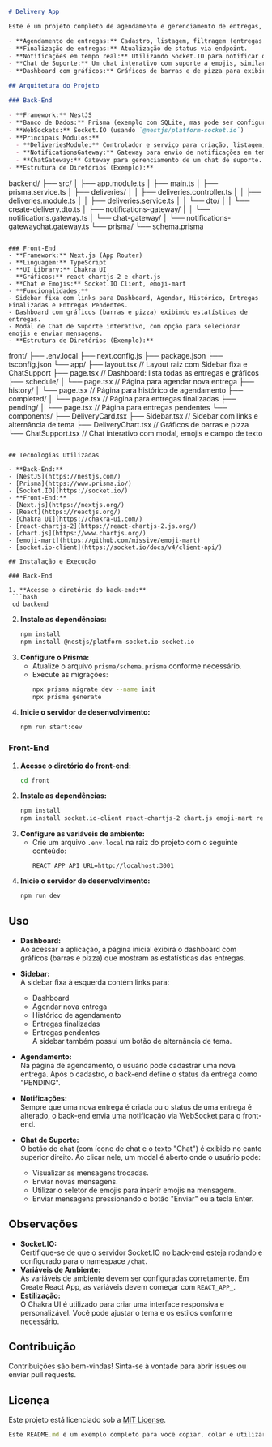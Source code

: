 ```markdown
# Delivery App

Este é um projeto completo de agendamento e gerenciamento de entregas, composto por um back-end desenvolvido com NestJS (utilizando Prisma para ORM e Socket.IO para notificações e chat) e um front-end desenvolvido com Next.js, TypeScript e Chakra UI. O projeto integra funcionalidades como:

- **Agendamento de entregas:** Cadastro, listagem, filtragem (entregas pendentes, finalizadas, histórico).
- **Finalização de entregas:** Atualização de status via endpoint.
- **Notificações em tempo real:** Utilizando Socket.IO para notificar o front-end sempre que uma nova entrega é criada ou finalizada.
- **Chat de Suporte:** Um chat interativo com suporte a emojis, similar ao WhatsApp.
- **Dashboard com gráficos:** Gráficos de barras e de pizza para exibir informações resumidas sobre as entregas.

## Arquitetura do Projeto

### Back-End

- **Framework:** NestJS
- **Banco de Dados:** Prisma (exemplo com SQLite, mas pode ser configurado para outros SGBDs)
- **WebSockets:** Socket.IO (usando `@nestjs/platform-socket.io`)
- **Principais Módulos:**
  - **DeliveriesModule:** Controlador e serviço para criação, listagem, filtragem e finalização de entregas.
  - **NotificationsGateway:** Gateway para envio de notificações em tempo real.
  - **ChatGateway:** Gateway para gerenciamento de um chat de suporte.
- **Estrutura de Diretórios (Exemplo):**
```

backend/
├── src/
│ ├── app.module.ts
│ ├── main.ts
│ ├── prisma.service.ts
│ ├── deliveries/
│ │ ├── deliveries.controller.ts
│ │ ├── deliveries.module.ts
│ │ ├── deliveries.service.ts
│ │ └── dto/
│ │ └── create-delivery.dto.ts
│ ├── notifications-gateway/
│ │ └── notifications.gateway.ts
│ └── chat-gateway/
│ └── notifications-gatewaychat.gateway.ts
└── prisma/
└── schema.prisma

```

### Front-End
- **Framework:** Next.js (App Router)
- **Linguagem:** TypeScript
- **UI Library:** Chakra UI
- **Gráficos:** react-chartjs-2 e chart.js
- **Chat e Emojis:** Socket.IO Client, emoji-mart
- **Funcionalidades:**
- Sidebar fixa com links para Dashboard, Agendar, Histórico, Entregas Finalizadas e Entregas Pendentes.
- Dashboard com gráficos (barras e pizza) exibindo estatísticas de entregas.
- Modal de Chat de Suporte interativo, com opção para selecionar emojis e enviar mensagens.
- **Estrutura de Diretórios (Exemplo):**
```

front/
├── .env.local
├── next.config.js
├── package.json
├── tsconfig.json
└── app/
├── layout.tsx // Layout raiz com Sidebar fixa e ChatSupport
├── page.tsx // Dashboard: lista todas as entregas e gráficos
├── schedule/
│ └── page.tsx // Página para agendar nova entrega
├── history/
│ └── page.tsx // Página para histórico de agendamento
├── completed/
│ └── page.tsx // Página para entregas finalizadas
├── pending/
│ └── page.tsx // Página para entregas pendentes
└── components/
├── DeliveryCard.tsx
├── Sidebar.tsx // Sidebar com links e alternância de tema
├── DeliveryChart.tsx // Gráficos de barras e pizza
└── ChatSupport.tsx // Chat interativo com modal, emojis e campo de texto

````

## Tecnologias Utilizadas

- **Back-End:**
- [NestJS](https://nestjs.com/)
- [Prisma](https://www.prisma.io/)
- [Socket.IO](https://socket.io/)
- **Front-End:**
- [Next.js](https://nextjs.org/)
- [React](https://reactjs.org/)
- [Chakra UI](https://chakra-ui.com/)
- [react-chartjs-2](https://react-chartjs-2.js.org/)
- [chart.js](https://www.chartjs.org/)
- [emoji-mart](https://github.com/missive/emoji-mart)
- [socket.io-client](https://socket.io/docs/v4/client-api/)

## Instalação e Execução

### Back-End

1. **Acesse o diretório do back-end:**
 ```bash
 cd backend
````

2. **Instale as dependências:**
   ```bash
   npm install
   npm install @nestjs/platform-socket.io socket.io
   ```
3. **Configure o Prisma:**
   - Atualize o arquivo `prisma/schema.prisma` conforme necessário.
   - Execute as migrações:
     ```bash
     npx prisma migrate dev --name init
     npx prisma generate
     ```
4. **Inicie o servidor de desenvolvimento:**
   ```bash
   npm run start:dev
   ```

### Front-End

1. **Acesse o diretório do front-end:**
   ```bash
   cd front
   ```
2. **Instale as dependências:**
   ```bash
   npm install
   npm install socket.io-client react-chartjs-2 chart.js emoji-mart react-icons
   ```
3. **Configure as variáveis de ambiente:**
   - Crie um arquivo `.env.local` na raiz do projeto com o seguinte conteúdo:
     ```env
     REACT_APP_API_URL=http://localhost:3001
     ```
4. **Inicie o servidor de desenvolvimento:**
   ```bash
   npm run dev
   ```

## Uso

- **Dashboard:**  
  Ao acessar a aplicação, a página inicial exibirá o dashboard com gráficos (barras e pizza) que mostram as estatísticas das entregas.

- **Sidebar:**  
  A sidebar fixa à esquerda contém links para:

  - Dashboard
  - Agendar nova entrega
  - Histórico de agendamento
  - Entregas finalizadas
  - Entregas pendentes  
    A sidebar também possui um botão de alternância de tema.

- **Agendamento:**  
  Na página de agendamento, o usuário pode cadastrar uma nova entrega. Após o cadastro, o back-end define o status da entrega como "PENDING".

- **Notificações:**  
  Sempre que uma nova entrega é criada ou o status de uma entrega é alterado, o back-end envia uma notificação via WebSocket para o front-end.

- **Chat de Suporte:**  
  O botão de chat (com ícone de chat e o texto "Chat") é exibido no canto superior direito. Ao clicar nele, um modal é aberto onde o usuário pode:
  - Visualizar as mensagens trocadas.
  - Enviar novas mensagens.
  - Utilizar o seletor de emojis para inserir emojis na mensagem.
  - Enviar mensagens pressionando o botão "Enviar" ou a tecla Enter.

## Observações

- **Socket.IO:**  
  Certifique-se de que o servidor Socket.IO no back-end esteja rodando e configurado para o namespace `/chat`.
- **Variáveis de Ambiente:**  
  As variáveis de ambiente devem ser configuradas corretamente. Em Create React App, as variáveis devem começar com `REACT_APP_`.
- **Estilização:**  
  O Chakra UI é utilizado para criar uma interface responsiva e personalizável. Você pode ajustar o tema e os estilos conforme necessário.

## Contribuição

Contribuições são bem-vindas! Sinta-se à vontade para abrir issues ou enviar pull requests.

## Licença

Este projeto está licenciado sob a [MIT License](LICENSE).

```javascript
Este README.md é um exemplo completo para você copiar, colar e utilizar no seu projeto. Ele resume a arquitetura, as funcionalidades e as instruções de instalação e execução tanto do back-end quanto do front-end.
```
